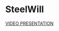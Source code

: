 # SteelWill

[VIDEO PRESENTATION](https://drive.google.com/file/d/1WS9tUtaJmW3xNkJuqC5daIBYs2LKyLtv/view?usp=sharing)
